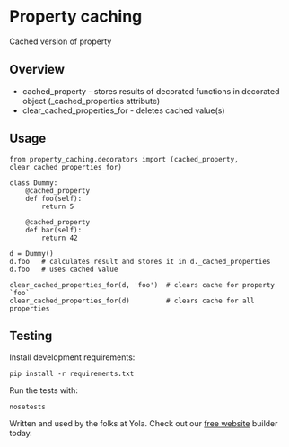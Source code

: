 # Property caching

Cached version of property

## Overview

- cached_property - stores results of decorated functions in decorated object
(_cached_properties attribute)
- clear_cached_properties_for - deletes cached value(s)

## Usage
    from property_caching.decorators import (cached_property, clear_cached_properties_for)

    class Dummy:
        @cached_property
        def foo(self):
            return 5

        @cached_property
        def bar(self):
            return 42

    d = Dummy()
    d.foo   # calculates result and stores it in d._cached_properties
    d.foo   # uses cached value

    clear_cached_properties_for(d, 'foo')  # clears cache for property `foo`
    clear_cached_properties_for(d)         # clears cache for all properties

## Testing

Install development requirements:

    pip install -r requirements.txt

Run the tests with:

    nosetests

Written and used by the folks at Yola. Check out our [free website][1] builder today.

[1]:https://www.yola.com/